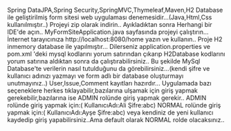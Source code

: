 Spring DataJPA,Spring Security,SpringMVC,Thymeleaf,Maven,H2 Database ile geliştirilmiş form sitesi web  uygulaması denemesidir...(Java,Html,Css kullanılmıştır..)
Projeyi zip olarak indirin..
Ayıkladıktan sonra 
Herhangi bir IDE'de açın..
MyFormSiteApplication.java  sayfasında projeyi çalıştırın...
İnternet tarayıcınıza http://localhost:8080/home yazın ve kullanın..
Proje H2 inmemory database ile yapılmıştır...
Dilerseniz application.properties ve pom.xml 'deki mysql kodlarını yorum satırından çıkarıp H2Database kodlarını yorum satırına aldıktan sonra da  çalıştırabilirsiniz..
Bu şekilde MySql Database'te verilerin nasıl tutulduğunu da görebilirsiniz...(kendi şifre ve kullanıcı adınızı yazmayı ve form adlı bir database oluşturmayı unutmayınız..)
User,Issue,Comment kayıtları hazırdır...
Uygulamada bazı seçeneklere herkes tıklayabilir,bazılarına ulşamak için giriş yapmak gerekebilir,bazılarına ise ADMIN rolünde giriş yapmak gerekir..
ADMIN rolünde giriş yapmak için:( KullanıcıAdı:Ali  Şifre:abc)
NORMAL rolünde  giriş yapmak için:( KullanıcıAdı:Ayşe Şifre:abc)
veya kendiniz de yeni kullanıcı kaydedip giriş yapabilirsiniz..Ama default olarak NORMAL rolde olacaksınız..
